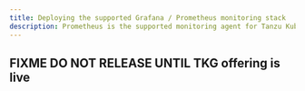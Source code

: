 ```yaml
---
title: Deploying the supported Grafana / Prometheus monitoring stack
description: Prometheus is the supported monitoring agent for Tanzu Kubernetes Grid. This article shows how to deploy prometheus and grafana into your kubernetes cluster and basic monitoring configurations.
---
```


## FIXME DO NOT RELEASE UNTIL TKG offering is live
